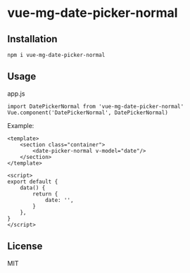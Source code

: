 # vue-mg-date-picker-normal

## Installation

```
npm i vue-mg-date-picker-normal
```

## Usage

app.js

```
import DatePickerNormal from 'vue-mg-date-picker-normal'
Vue.component('DatePickerNormal', DatePickerNormal)
```

Example:

```
<template>
    <section class="container">
        <date-picker-normal v-model="date"/>
    </section>
</template>

<script>
export default {
    data() {
        return {
            date: '',
        }
    },
}
</script>
```

## License

MIT